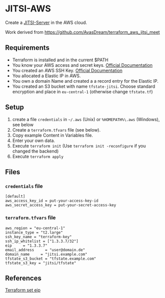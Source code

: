 # JITSI-AWS

Create a [JITSI-Server](https://jitsi.org/) in the AWS cloud.

Work derived from https://github.com/AvasDream/terraform_aws_jitsi_meet

## Requirements

- Terraform is installed and in the current \$PATH
- You know your AWS access and secret keys. [Official Documentation](https://docs.aws.amazon.com/general/latest/gr/aws-sec-cred-types.html)
- You created an AWS SSH Key. [Official Documentation](https://docs.aws.amazon.com/ground-station/latest/ug/create-ec2-ssh-key-pair.html)
- You allocated a Elastic IP in AWS.
- You own a domain Name and created a a record entry for the Elastic IP.
- You created an S3 bucket with name `tfstate-jitsi`. Choose standard encryption and place in `eu-central-1` (otherwise change `tfstate.tf`)

## Setup

1. create a file `credentials` in `~/.aws` (Unix) or `%HOMEPATH%\.aws` (Windows), see below
2. Create a `terraform.tfvars` file (see below).
3. Copy example Content in Variables file.
4. Enter your own data.
5. Execute `terraform init` (Use `terraform init -reconfigure` if you changed the backend)
6. Execute `terraform apply`

## Files

### `credentials` file

```properties
[default]
aws_access_key_id = put-your-access-key-id
aws_secret_access_key = put-your-secret-access-key
```

### `terraform.tfvars` file

```properties
aws_region = "eu-central-1"
instance_type = "t2.large"
ssh_key_name = "terraform-key"
ssh_ip_whitelist = ["1.3.3.7/32"]
eip     = "1.3.3.7"
email_address     = "user@domain.de"
domain_name     = "jitsi.example.com"
tfstate_s3_bucket = "tfstate.example.com"
tfstate_s3_key = "jitsi/tfstate"
```

## References

[Terraform set eip](https://www.terraform.io/docs/providers/aws/r/eip_association.html)

